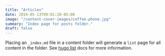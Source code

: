 ```yaml
---
title: "Articles"
date: 2019-05-13T09:01:20-05:00
image: "/content-cover-images/coffee-phone.jpg"
summary: "Index page for posts folder."
draft: false
---
```


Placing an `_index.md` file in a content folder will generate a `list` page for all content in the folder. See [hugo list](https://gohugo.io/templates/lists/) docs for more information.
